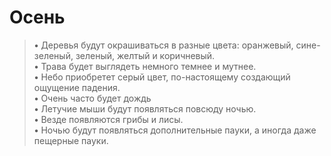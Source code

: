 # Осень

> **•** Деревья будут окрашиваться в разные цвета: оранжевый, сине-зеленый, зеленый, желтый и коричневый. \
> **•** Трава будет выглядеть немного темнее и мутнее. \
> **•** Небо приобретет серый цвет, по-настоящему создающий ощущение падения. \
> **•** Очень часто будет дождь \
> **•** Летучие мыши будут появляться повсюду ночью. \
> **•** Везде появляются грибы и лисы. \
> **•** Ночью будут появляться дополнительные пауки, а иногда даже пещерные пауки.
